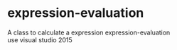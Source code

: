 # expression-evaluation
A class to calculate a expression
expression-evaluation  
use visual studio 2015
